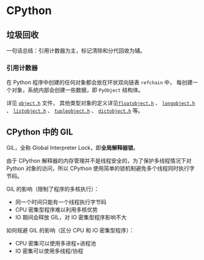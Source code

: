 # CPython

## 垃圾回收

一句话总结：引用计数器为主，标记清除和分代回收为辅。

### 引用计数器

在 Python 程序中创建的任何对象都会放在环状双向链表 `refchain` 中，
每创建一个对象，系统内部会创建一些数据，即 `PyObject` 结构体。

详见 [`object.h`](https://github.com/python/cpython/blob/master/Include/object.h) 文件，
其他类型对象的定义详见[`floatobject.h`](https://github.com/python/cpython/blob/master/Include/floatobject.h) 、
[`longobject.h`](https://github.com/python/cpython/blob/master/Include/longobject.h) 、
[`listobject.h`](https://github.com/python/cpython/blob/master/Include/listobject.h) 、
[`tupleobject.h`](https://github.com/python/cpython/blob/master/Include/tupleobject.h) 、
[`dictobject.h`](https://github.com/python/cpython/blob/master/Include/dictobject.h) 等。

## CPython 中的 GIL

GIL，全称 Global Interpreter Lock，即**全局解释器锁**。

由于 CPython 解释器的内存管理并不是线程安全的，为了保护多线程情况下对 Python 对象的访问，所以 CPython 使用简单的锁机制避免多个线程同时执行字节码。

GIL 的影响（限制了程序的多核执行）：

- 同一个时间只能有一个线程执行字节码
- CPU 密集型程序难以利用多核优势
- IO 期间会释放 GIL，对 IO 密集型程序影响不大

如何规避 GIL 的影响（区分 CPU 和 IO 密集型程序）：

- CPU 密集可以使用多进程+进程池
- IO 密集可以使用多线程/协程
